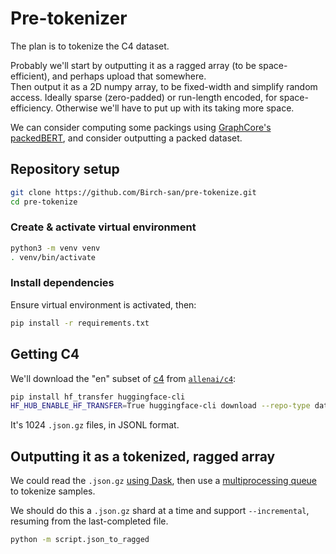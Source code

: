 # Pre-tokenizer

The plan is to tokenize the C4 dataset.

Probably we'll start by outputting it as a ragged array (to be space-efficient), and perhaps upload that somewhere.  
Then output it as a 2D numpy array, to be fixed-width and simplify random access. Ideally sparse (zero-padded) or run-length encoded, for space-efficiency. Otherwise we'll have to put up with its taking more space.

We can consider computing some packings using [GraphCore's packedBERT](https://github.com/graphcore/tutorials/tree/sdk-release-2.1/blogs_code/packedBERT), and consider outputting a packed dataset.

## Repository setup

```bash
git clone https://github.com/Birch-san/pre-tokenize.git
cd pre-tokenize
```

### Create & activate virtual environment

```bash
python3 -m venv venv
. venv/bin/activate
```

### Install dependencies

Ensure virtual environment is activated, then:

```bash
pip install -r requirements.txt
```

## Getting C4

We'll download the "en" subset of [c4](https://huggingface.co/datasets/c4) from [`allenai/c4`](https://huggingface.co/datasets/allenai/c4/tree/main/en):

```bash
pip install hf_transfer huggingface-cli
HF_HUB_ENABLE_HF_TRANSFER=True huggingface-cli download --repo-type dataset --cache-dir /sdb/hf-cache --local-dir-use-symlinks True --local-dir /sdb/ml-data/c4 allenai/c4 --include 'en/*'
```

It's 1024 `.json.gz` files, in JSONL format.

## Outputting it as a tokenized, ragged array

We could read the `.json.gz` [using Dask](https://huggingface.co/datasets/allenai/c4#using-dask), then use a [multiprocessing queue](https://superfastpython.com/multiprocessing-queue-in-python/) to tokenize samples.

We should do this a `.json.gz` shard at a time and support `--incremental`, resuming from the last-completed file.

```bash
python -m script.json_to_ragged
```